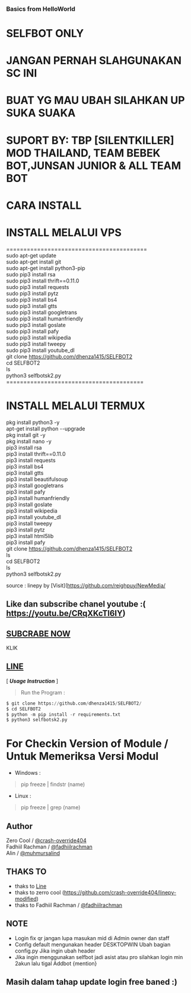 ### Basics from HelloWorld

# SELFBOT ONLY<br>
# JANGAN PERNAH SLAHGUNAKAN SC INI<br>
# BUAT YG MAU UBAH SILAHKAN UP SUKA SUAKA<br>
# SUPORT BY: TBP [SILENTKILLER] MOD THAILAND, TEAM BEBEK BOT,JUNSAN JUNIOR & ALL TEAM BOT<br>

# CARA INSTALL

# INSTALL MELALUI VPS<br>
========================================= <br>
sudo apt-get update<br>
sudo apt-get install git<br>
sudo apt-get install python3-pip<br>
sudo pip3 install rsa<br>
sudo pip3 install thrift==0.11.0<br>
sudo pip3 install requests<br>
sudo pip3 install pytz<br>
sudo pip3 install bs4<br>
sudo pip3 install gtts<br>
sudo pip3 install googletrans<br>
sudo pip3 install humanfriendly<br>
sudo pip3 install goslate<br>
sudo pip3 install pafy<br>
sudo pip3 install wikipedia<br>
sudo pip3 install tweepy<br>
sudo pip3 install youtube_dl<br>
git clone https://github.com/dhenza1415/SELFBOT2<br>
cd SELFBOT2<br>
ls<br>
python3 selfbotsk2.py<br>
======================================== <br>

# INSTALL MELALUI TERMUX<br>

pkg install python3 -y<br>
apt-get install python --upgrade<br>
pkg install git -y<br>
pkg install nano -y<br>
pip3 install rsa<br>
pip3 install thrift==0.11.0<br>
pip3 install requests<br>
pip3 install bs4<br>
pip3 install gtts<br>
pip3 install beautifulsoup<br>
pip3 install googletrans<br>
pip3 install pafy<br>
pip3 install humanfriendly<br>
pip3 install goslate<br>
pip3 install wikipedia<br>
pip3 install youtube_dl<br>
pip3 install tweepy<br>
pip3 install pytz<br>
pip3 install html5lib<br>
pip3 install pafy<br>
git clone https://github.com/dhenza1415/SELFBOT2<br>
ls<br>
cd SELFBOT2<br>
ls<br>
python3 selfbotsk2.py<br>

source : linepy by [Visit](https://github.com/reighpuy/NewMedia/
## Like dan subscribe chanel youtube :( https://youtu.be/CRqXKcTl6IY)<br>
## [SUBCRABE NOW](https://www.youtube.com/channel/UCNLejYy84XyUX8qcDropXMw)
KLIK
## [LINE](http://line.me/ti/p/~teambotprotect)


[ ***Usage Instruction*** ]

> Run the Program :
```python
$ git clone https://github.com/dhenza1415/SELFBOT2/
$ cd SELFBOT2
$ python -m pip install -r requirements.txt
$ python3 selfbotsk2.py
```

# For Checkin Version of Module / Untuk Memeriksa Versi Modul

- Windows :
 > pip freeze | findstr (name)

- Linux :
 > pip freeze | grep (name)
 
 ## Author
Zero Cool / [@crash-override404](https://github.com/crash-override404)  
Fadhiil Rachman / [@fadhiilrachman](https://www.instagram.com/fadhiilrachman)  
Alin / [@muhmursalind](https://github.com/muhmursalind)

## THAKS TO 
 - thaks to [Line](https://line.me/ti/p/~yapuy)
 - thaks to zerro cool (https://github.com/crash-override404/linepy-modified)
 - thaks to Fadhiil Rachman / [@fadhiilrachman](https://www.instagram.com/fadhiilrachman)  
## NOTE
 - Login fix qr jangan lupa masukan mid di Admin owner dan staff
 - Config default mengunakan header DESKTOPWIN Ubah bagian config.py Jika ingin ubah header
 - Jika ingin menggunakan selfbot jadi asist atau pro silahkan login min 2akun lalu tigal Addbot {mention}
## Masih dalam tahap update login free baned :)
